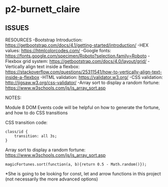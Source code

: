 # p2-burnett_claire


ISSUES
-




RESOURCES
-Bootstrap Introduction: https://getbootstrap.com/docs/4.1/getting-started/introduction/
-HEX values: https://htmlcolorcodes.com/
-Google fonts: https://fonts.google.com/specimen/Roboto?selection.family=Roboto
-Flexbox grid system: https://getbootstrap.com/docs/4.0/layout/grid/
-Vertically align text inside a flexbox: https://stackoverflow.com/questions/25311541/how-to-vertically-align-text-inside-a-flexbox
-HTML validation: https://validator.w3.org/
-CSS validation: http://jigsaw.w3.org/css-validator/
-Array sort to display a random fortune: https://www.w3schools.com/js/js_array_sort.asp





NOTES:

Module 8 DOM Events code will be helpful on how to generate the fortune, and how to do CSS transitions



CSS transition code:

    class/id {
        transition: all 3s;
    }



Array sort to display a random fortune: https://www.w3schools.com/js/js_array_sort.asp

    magicFortunes.sort(function(a, b){return 0.5 - Math.random()});


*She is going to be looking for const, let and arrow functions in this project (not necessarily the more advanced options)


